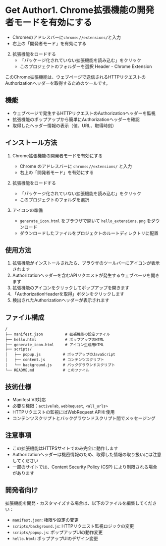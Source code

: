 # Get Author1. Chrome拡張機能の開発者モードを有効にする
   - Chromeのアドレスバーに`chrome://extensions/`と入力
   - 右上の「開発者モード」を有効にする

2. 拡張機能をロードする
   - 「パッケージ化されていない拡張機能を読み込む」をクリック
   - このプロジェクトのフォルダーを選択 Header - Chrome Extension

このChrome拡張機能は、ウェブページで送信されるHTTPリクエストのAuthorizationヘッダーを取得するためのツールです。

## 機能

- ウェブページで発生するHTTPリクエストのAuthorizationヘッダーを監視
- 拡張機能のポップアップから簡単にAuthorizationヘッダーを確認
- 取得したヘッダー情報の表示（値、URL、取得時刻）

## インストール方法

1. Chrome拡張機能の開発者モードを有効にする
   - Chrome のアドレスバーに `chrome://extensions/` と入力
   - 右上の「開発者モード」を有効にする

2. 拡張機能をロードする
   - 「パッケージ化されていない拡張機能を読み込む」をクリック
   - このプロジェクトのフォルダを選択

3. アイコンの準備
   - `generate_icon.html` をブラウザで開いて `hello_extensions.png` をダウンロード
   - ダウンロードしたファイルをプロジェクトのルートディレクトリに配置

## 使用方法

1. 拡張機能がインストールされたら、ブラウザのツールバーにアイコンが表示されます
2. Authorizationヘッダーを含むAPIリクエストが発生するウェブページを開きます
3. 拡張機能のアイコンをクリックしてポップアップを開きます
4. 「AuthorizationHeaderを取得」ボタンをクリックします
5. 検出されたAuthorizationヘッダーが表示されます

## ファイル構成

```
/
├── manifest.json          # 拡張機能の設定ファイル
├── hello.html             # ポップアップのHTML
├── generate_icon.html     # アイコン生成用HTML
├── scripts/
│   ├── popup.js          # ポップアップのJavaScript
│   ├── content.js        # コンテンツスクリプト
│   └── background.js     # バックグラウンドスクリプト
└── README.md             # このファイル
```

## 技術仕様

- Manifest V3対応
- 必要な権限：`activeTab`, `webRequest`, `<all_urls>`
- HTTPリクエストの監視にはWebRequest APIを使用
- コンテンツスクリプトとバックグラウンドスクリプト間でメッセージング

## 注意事項

- この拡張機能はHTTPSサイトでのみ完全に動作します
- Authorizationヘッダーは機密情報のため、取得した情報の取り扱いには注意してください
- 一部のサイトでは、Content Security Policy (CSP) により制限される場合があります

## 開発者向け

拡張機能を開発・カスタマイズする場合は、以下のファイルを編集してください：

- `manifest.json`: 権限や設定の変更
- `scripts/background.js`: HTTPリクエスト監視ロジックの変更
- `scripts/popup.js`: ポップアップUIの動作変更
- `hello.html`: ポップアップUIのデザイン変更
